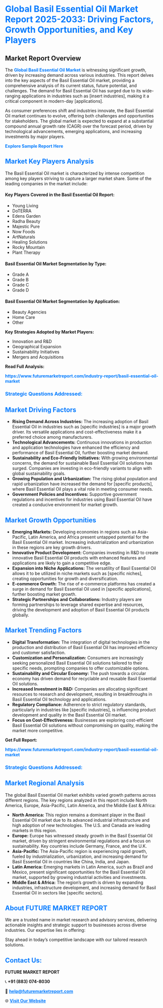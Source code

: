<h1 style="color: #007BFF;">Global Basil Essential Oil Market Report 2025-2033: Driving Factors, Growth Opportunities, and Key Players</h1>

<section id="overview">
<h2>Market Report Overview</h2>
<p>The <a href="https://www.futuremarketreport.com/industry-report/basil-essential-oil-market" style="color: #007BFF; text-decoration: none;"><strong>Global Basil Essential Oil Market</strong></a> is witnessing significant growth, driven by increasing demand across various industries. This report delves into the key aspects of the Basil Essential Oil market, providing a comprehensive analysis of its current status, future potential, and challenges. The demand for Basil Essential Oil has surged due to its wide-ranging applications in industries such as [insert industries], making it a critical component in modern-day [applications].</p>
<p>As consumer preferences shift and industries innovate, the Basil Essential Oil market continues to evolve, offering both challenges and opportunities for stakeholders. The global market is expected to expand at a substantial compound annual growth rate (CAGR) over the forecast period, driven by technological advancements, emerging applications, and increasing investments by major players.</p>
</section>

<section id="overview">
<p><a href="https://www.futuremarketreport.com/request-sample/reportId=88936" style="color: #007BFF; text-decoration: none;"><strong>Explore Sample Report Here</strong></a></p>
</section>

<section id="key-players">
<h2 style="color: #007BFF;">Market Key Players Analysis</h2>
<p>The Basil Essential Oil market is characterized by intense competition among key players striving to capture a larger market share. Some of the leading companies in the market include:</p>
<h4>Key Players Covered in the Basil Essential Oil Report:</h4>
<ul><li>Young Living</li><li>DoTERRA</li><li>Edens Garden</li><li>Radha Beauty</li><li>Majestic Pure</li><li>Now Foods</li><li>ArtNaturals</li><li>Healing Solutions</li><li>Rocky Mountain</li><li>Plant Therapy</li></ul>
<h4>Basil Essential Oil Market Segmentation by Type:</h4>
<ul><li>Grade A</li><li>Grade B</li><li>Grade C</li><li>Grade D</li></ul>

<h4>Basil Essential Oil Market Segmentation by Application:</h4>
<ul><li>Beauty Agencies</li><li>Home Care</li><li>Other</li></ul>
<p><strong>Key Strategies Adopted by Market Players:</strong></p>
<ul>
<li>Innovation and R&D</li>
<li>Geographical Expansion</li>
<li>Sustainability Initiatives</li>
<li>Mergers and Acquisitions</li>
</ul>
</section>

<section>
<p><strong>Read Full Analysis: </strong></p><a href="https://www.futuremarketreport.com/industry-report/basil-essential-oil-market" style="color: #007BFF; text-decoration: none;"><strong>https://www.futuremarketreport.com/industry-report/basil-essential-oil-market</strong></a>
<h3 style="color: #007BFF;">Strategic Questions Addressed:</h3>
</section>

<section id="driving-factors">
<h2 style="color: #007BFF;">Market Driving Factors</h2>
<ul>
<li><strong>Rising Demand Across Industries:</strong> The increasing adoption of Basil Essential Oil in industries such as [specific industries] is a major growth driver. Its versatile applications and cost-effectiveness make it a preferred choice among manufacturers.</li>
<li><strong>Technological Advancements:</strong> Continuous innovations in production and application technologies have enhanced the efficiency and performance of Basil Essential Oil, further boosting market demand.</li>
<li><strong>Sustainability and Eco-Friendly Initiatives:</strong> With growing environmental concerns, the demand for sustainable Basil Essential Oil solutions has surged. Companies are investing in eco-friendly variants to align with global sustainability goals.</li>
<li><strong>Growing Population and Urbanization:</strong> The rising global population and rapid urbanization have increased the demand for [specific products], where Basil Essential Oil plays a vital role in meeting consumer needs.</li>
<li><strong>Government Policies and Incentives:</strong> Supportive government regulations and incentives for industries using Basil Essential Oil have created a conducive environment for market growth.</li>
</ul>
</section>

<section id="growth-opportunities">
<h2 style="color: #007BFF;">Market Growth Opportunities</h2>
<ul>
<li><strong>Emerging Markets:</strong> Developing economies in regions such as Asia-Pacific, Latin America, and Africa present untapped potential for the Basil Essential Oil market. Increasing industrialization and urbanization in these regions are key growth drivers.</li>
<li><strong>Innovative Product Development:</strong> Companies investing in R&D to create innovative Basil Essential Oil products with enhanced features and applications are likely to gain a competitive edge.</li>
<li><strong>Expansion into Niche Applications:</strong> The versatility of Basil Essential Oil allows it to be utilized in niche markets such as [specific niches], creating opportunities for growth and diversification.</li>
<li><strong>E-commerce Growth:</strong> The rise of e-commerce platforms has created a surge in demand for Basil Essential Oil used in [specific applications], further boosting market growth.</li>
<li><strong>Strategic Partnerships and Collaborations:</strong> Industry players are forming partnerships to leverage shared expertise and resources, driving the development and adoption of Basil Essential Oil products globally.</li>
</ul>
</section>

<section id="trending-factors">
<h2 style="color: #007BFF;">Market Trending Factors</h2>
<ul>
<li><strong>Digital Transformation:</strong> The integration of digital technologies in the production and distribution of Basil Essential Oil has improved efficiency and customer satisfaction.</li>
<li><strong>Customization and Personalization:</strong> Consumers are increasingly seeking personalized Basil Essential Oil solutions tailored to their specific needs, prompting companies to offer customizable options.</li>
<li><strong>Sustainability and Circular Economy:</strong> The push towards a circular economy has driven demand for recyclable and reusable Basil Essential Oil solutions.</li>
<li><strong>Increased Investment in R&D:</strong> Companies are allocating significant resources to research and development, resulting in breakthroughs in Basil Essential Oil technology and applications.</li>
<li><strong>Regulatory Compliance:</strong> Adherence to strict regulatory standards, particularly in industries like [specific industries], is influencing product development and quality in the Basil Essential Oil market.</li>
<li><strong>Focus on Cost-Effectiveness:</strong> Businesses are exploring cost-efficient Basil Essential Oil solutions without compromising on quality, making the market more competitive.</li>
</ul>
</section>

<section>
<p><strong>Get Full Report: </strong></p><a href="https://www.futuremarketreport.com/industry-report/basil-essential-oil-market" style="color: #007BFF; text-decoration: none;"><strong>https://www.futuremarketreport.com/industry-report/basil-essential-oil-market</strong></a>
<h3 style="color: #007BFF;">Strategic Questions Addressed:</h3>
</section>


<section id="regional-analysis">
<h2 style="color: #007BFF;">Market Regional Analysis</h2>
<p>The global Basil Essential Oil market exhibits varied growth patterns across different regions. The key regions analyzed in this report include North America, Europe, Asia-Pacific, Latin America, and the Middle East & Africa:</p>
<ul>
<li><strong>North America:</strong> This region remains a dominant player in the Basil Essential Oil market due to its advanced industrial infrastructure and high adoption of new technologies. The U.S. and Canada are leading markets in this region.</li>
<li><strong>Europe:</strong> Europe has witnessed steady growth in the Basil Essential Oil market, driven by stringent environmental regulations and a focus on sustainability. Key countries include Germany, France, and the U.K.</li>
<li><strong>Asia-Pacific:</strong> The Asia-Pacific region is experiencing rapid growth, fueled by industrialization, urbanization, and increasing demand for Basil Essential Oil in countries like China, India, and Japan.</li>
<li><strong>Latin America:</strong> Emerging markets in Latin America, such as Brazil and Mexico, present significant opportunities for the Basil Essential Oil market, supported by growing industrial activities and investments.</li>
<li><strong>Middle East & Africa:</strong> The region’s growth is driven by expanding industries, infrastructure development, and increasing demand for Basil Essential Oil in sectors like [specific sectors].</li>
</ul>
</section>

<footer>
<h2 style="color: #007BFF;">About FUTURE MARKET REPORT</h2>
<p>We are a trusted name in market research and advisory services, delivering actionable insights and strategic support to businesses across diverse industries. Our expertise lies in offering:</p>

<p>Stay ahead in today’s competitive landscape with our tailored research solutions.</p>

<h2 style="color: #007BFF;">Contact Us:</h2>
<p><strong>FUTURE MARKET REPORT</strong></p>
<p>📞 <strong>+91 (883) 074-8030</strong></p>
<p>📧 <strong><a href="mailto:help@futuremarketreport.com" style="color: #007BFF;">help@futuremarketreport.com</a></strong></p>
<p>🌐 <strong><a href="https://www.futuremarketreport.com/" style="color: #007BFF;">Visit Our Website</a></strong></p>
</footer>
